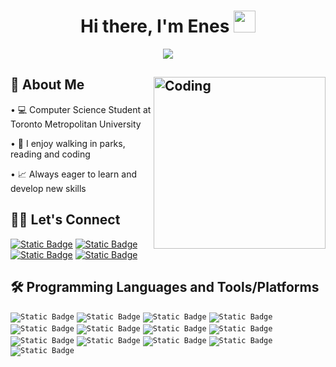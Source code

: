 <h1 align="center"> Hi there, I'm Enes <img src="https://media.giphy.com/media/hvRJCLFzcasrR4ia7z/giphy.gif" width="35"></h1>
<p align="center">
  <a href="https://github.com/enes-plt"><img src="https://readme-typing-svg.herokuapp.com?lines=Computer+Science+Student;Toronto+Metropolitan+University&center=true&width=500&height=50"></a>
</p>

## 📜 About Me <img align="right" alt="Coding" width="275" src="https://www.freecodecamp.org/news/content/images/2022/11/hire-full-stack-developers1546507474317-1.gif">

• 💻 Computer Science Student at Toronto Metropolitan University

• 🌴 I enjoy walking in parks, reading and coding
 
• 📈 Always eager to learn and develop new skills

## 🤝🏻 Let's Connect

<a href="https://www.linkedin.com/in/enesplt/"><img alt="Static Badge" src="https://img.shields.io/badge/enesplt-black?style=flat&logo=linkedin&logoColor=blue&label=LinkedIn&labelColor=black&color=blue"></a>
<a href="mailto:enesfplt@gmail.com"><img alt="Static Badge" src="https://img.shields.io/badge/enesfplt%40gmail.com-black?style=flat&logo=gmail&logoColor=red&label=Email&labelColor=black&color=blue"></a>
<a href="https://leetcode.com/u/Enes-plt/"><img alt="Static Badge" src="https://img.shields.io/badge/Enes--plt-black?style=flat&logo=leetcode&logoColor=orange&label=LeetCode&labelColor=black&color=blue"></a>
<a href="https://www.hackerrank.com/profile/enes_plt"><img alt="Static Badge" src="https://img.shields.io/badge/enes_plt-blue?style=flat&logo=hackerrank&label=HackerRank&labelColor=black"></a>

## 🛠 Programming Languages and Tools/Platforms

<code><img alt="Static Badge" src="https://img.shields.io/badge/Java-ED8B00?style=for-the-badge&logo=java&logoColor=white&labelColor=black&color=blue"></code>
<code><img alt="Static Badge" src="https://img.shields.io/badge/PYTHON-3776AB?style=for-the-badge&logo=PYTHON&logoColor=yellow&labelColor=black&color=blue"></code>
<code><img alt="Static Badge" src="https://img.shields.io/badge/LINUX-FCC624?style=for-the-badge&logo=LINUX&logoColor=white&labelColor=black&color=blue"></code>
<code><img alt="Static Badge" src="https://img.shields.io/badge/GIT-F05032?style=for-the-badge&logo=GIT&logoColor=orange&labelColor=black&color=blue"></code>
<code><img alt="Static Badge" src="https://img.shields.io/badge/GitHub-181717?style=for-the-badge&logo=GitHub&logoColor=white&labelColor=black&color=blue"></code>
<code><img alt="Static Badge" src="https://img.shields.io/badge/c-A8B9CC?style=for-the-badge&logo=c&logoColor=white&labelColor=black&color=blue"></code>
<code><img alt="Static Badge" src="https://img.shields.io/badge/Ubuntu-E95420?style=for-the-badge&logo=Ubuntu&logoColor=orange&labelColor=black&color=blue"></code>
<code><img alt="Static Badge" src="https://img.shields.io/badge/Ruby-CC342D?style=for-the-badge&logo=Ruby&logoColor=red&labelColor=black&color=blue"></code>
<code><img alt="Static Badge" src="https://img.shields.io/badge/Elixir-4B275F?style=for-the-badge&logo=Elixir&logoColor=purple&labelColor=black&color=blue"></code>
<code><img alt="Static Badge" src="https://img.shields.io/badge/Haskell-5D4F85?style=for-the-badge&logo=Haskell&logoColor=purple&labelColor=black&color=blue"></code>
<code><img alt="Static Badge" src="https://img.shields.io/badge/Rust-000000?style=for-the-badge&logo=Rust&logoColor=brown&labelColor=black&color=blue"></code>
<code><img alt="Static Badge" src="https://img.shields.io/badge/HTML-E34F26?style=for-the-badge&logo=HTML5&logoColor=yellow&labelColor=black&color=blue"></code>
<code><img alt="Static Badge" src="https://img.shields.io/badge/CSS-1572B6?style=for-the-badge&logo=CSS3&logoColor=white&labelColor=black&color=blue"></code>



<!---
<p align="left"> <a href="https://aws.amazon.com" target="_blank" rel="noreferrer"> <img src="https://raw.githubusercontent.com/devicons/devicon/master/icons/amazonwebservices/amazonwebservices-original-wordmark.svg" alt="aws" width="40" height="40"/> </a> <a href="https://getbootstrap.com" target="_blank" rel="noreferrer"> <img src="https://raw.githubusercontent.com/devicons/devicon/master/icons/bootstrap/bootstrap-plain-wordmark.svg" alt="bootstrap" width="40" height="40"/> </a> <a href="https://www.cprogramming.com/" target="_blank" rel="noreferrer"> <img src="https://raw.githubusercontent.com/devicons/devicon/master/icons/c/c-original.svg" alt="c" width="40" height="40"/> </a> <a href="https://www.w3schools.com/cpp/" target="_blank" rel="noreferrer"> <img src="https://raw.githubusercontent.com/devicons/devicon/master/icons/cplusplus/cplusplus-original.svg" alt="cplusplus" width="40" height="40"/> </a> <a href="https://www.w3schools.com/css/" target="_blank" rel="noreferrer"> <img src="https://raw.githubusercontent.com/devicons/devicon/master/icons/css3/css3-original-wordmark.svg" alt="css3" width="40" height="40"/> </a> <a href="https://expressjs.com" target="_blank" rel="noreferrer"> <img src="https://raw.githubusercontent.com/devicons/devicon/master/icons/express/express-original-wordmark.svg" alt="express" width="40" height="40"/> </a> <a href="https://www.figma.com/" target="_blank" rel="noreferrer"> <img src="https://www.vectorlogo.zone/logos/figma/figma-icon.svg" alt="figma" width="40" height="40"/> </a> <a href="https://firebase.google.com/" target="_blank" rel="noreferrer"> <img src="https://www.vectorlogo.zone/logos/firebase/firebase-icon.svg" alt="firebase" width="40" height="40"/> </a> <a href="https://flask.palletsprojects.com/" target="_blank" rel="noreferrer"> <img src="https://www.vectorlogo.zone/logos/pocoo_flask/pocoo_flask-icon.svg" alt="flask" width="40" height="40"/> </a> <a href="https://flutter.dev" target="_blank" rel="noreferrer"> <img src="https://www.vectorlogo.zone/logos/flutterio/flutterio-icon.svg" alt="flutter" width="40" height="40"/> </a> <a href="https://www.w3.org/html/" target="_blank" rel="noreferrer"> <img src="https://raw.githubusercontent.com/devicons/devicon/master/icons/html5/html5-original-wordmark.svg" alt="html5" width="40" height="40"/> </a> <a href="https://www.java.com" target="_blank" rel="noreferrer"> <img src="https://raw.githubusercontent.com/devicons/devicon/master/icons/java/java-original.svg" alt="java" width="40" height="40"/> </a> <a href="https://developer.mozilla.org/en-US/docs/Web/JavaScript" target="_blank" rel="noreferrer"> <img src="https://raw.githubusercontent.com/devicons/devicon/master/icons/javascript/javascript-original.svg" alt="javascript" width="40" height="40"/> </a> <a href="https://www.mongodb.com/" target="_blank" rel="noreferrer"> <img src="https://raw.githubusercontent.com/devicons/devicon/master/icons/mongodb/mongodb-original-wordmark.svg" alt="mongodb" width="40" height="40"/> </a> <a href="https://www.mysql.com/" target="_blank" rel="noreferrer"> <img src="https://raw.githubusercontent.com/devicons/devicon/master/icons/mysql/mysql-original-wordmark.svg" alt="mysql" width="40" height="40"/> </a> <a href="https://nodejs.org" target="_blank" rel="noreferrer"> <img src="https://raw.githubusercontent.com/devicons/devicon/master/icons/nodejs/nodejs-original-wordmark.svg" alt="nodejs" width="40" height="40"/> </a> <a href="https://opencv.org/" target="_blank" rel="noreferrer"> <img src="https://www.vectorlogo.zone/logos/opencv/opencv-icon.svg" alt="opencv" width="40" height="40"/> </a> <a href="https://pandas.pydata.org/" target="_blank" rel="noreferrer"> <img src="https://raw.githubusercontent.com/devicons/devicon/2ae2a900d2f041da66e950e4d48052658d850630/icons/pandas/pandas-original.svg" alt="pandas" width="40" height="40"/> </a> <a href="https://www.python.org" target="_blank" rel="noreferrer"> <img src="https://raw.githubusercontent.com/devicons/devicon/master/icons/python/python-original.svg" alt="python" width="40" height="40"/> </a> <a href="https://pytorch.org/" target="_blank" rel="noreferrer"> <img src="https://www.vectorlogo.zone/logos/pytorch/pytorch-icon.svg" alt="pytorch" width="40" height="40"/> </a> <a href="https://reactjs.org/" target="_blank" rel="noreferrer"> <img src="https://raw.githubusercontent.com/devicons/devicon/master/icons/react/react-original-wordmark.svg" alt="react" width="40" height="40"/> </a> <a href="https://scikit-learn.org/" target="_blank" rel="noreferrer"> <img src="https://upload.wikimedia.org/wikipedia/commons/0/05/Scikit_learn_logo_small.svg" alt="scikit_learn" width="40" height="40"/> </a> <a href="https://www.tensorflow.org" target="_blank" rel="noreferrer"> <img src="https://www.vectorlogo.zone/logos/tensorflow/tensorflow-icon.svg" alt="tensorflow" width="40" height="40"/> </a> <a href="https://www.typescriptlang.org/" target="_blank" rel="noreferrer"> <img src="https://raw.githubusercontent.com/devicons/devicon/master/icons/typescript/typescript-original.svg" alt="typescript" width="40" height="40"/> </a> </p>

enes-plt/enes-plt is a ✨ special ✨ repository because its `README.md` (this file) appears on your GitHub profile.
You can click the Preview link to take a look at your changes.
--->
